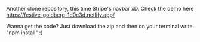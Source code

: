Another clone repository, this time Stripe's navbar xD. Check the demo here https://festive-goldberg-1d0c3d.netlify.app/

Wanna get the code? Just download the zip and then on your terminal write "npm install" :)
